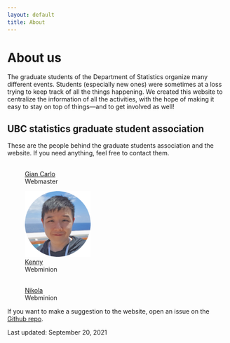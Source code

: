 ```yaml
---
layout: default
title: About
---
```


# About us

The graduate students of the Department of Statistics organize many different
events. Students (especially new ones) were sometimes at a loss trying to keep
track of all the things happening. We created this website to centralize
the information of all the activities, with the hope of making it easy
to stay on top of things&mdash;and to get involved as well!



## UBC statistics graduate student association

These are the people behind the graduate students association and the website.
If you need anything, feel free to contact them.

<div id="images">
    <figure>
        <a href="https://www.stat.ubc.ca/users/gian-carlo-di-luvi"><img src="img/giancarlo.png" width="150" alt=""></a>
        <figcaption><a href="https://www.stat.ubc.ca/users/gian-carlo-di-luvi">Gian Carlo</a></figcaption>
        <figcaption>Webmaster</figcaption>
    </figure>
</div>

<div id="images">
    <figure>
        <a href="https://www.stat.ubc.ca/users/kenny-chiu"><img src="img/kenny.png" width="150" alt=""></a>
        <figcaption><a href="https://www.stat.ubc.ca/users/kenny-chiu">Kenny</a></figcaption>
        <figcaption>Webminion</figcaption>
    </figure>
    <figure>
        <a href="https://www.stat.ubc.ca/users/nikola-surjanovic"><img src="img/nikola.png" width="150" alt=""></a>
        <figcaption><a href="https://www.stat.ubc.ca/users/nikola-surjanovic">Nikola</a></figcaption>
        <figcaption>Webminion</figcaption>
    </figure>
</div>



<!--
| Position | People in charge |
| ----------------- | ---------------- |
| Graduate student representative | [Jonathan](https://www.stat.ubc.ca/users/jonathan-ok-agyeman) |
| Treasurer | [Qiong](https://www.stat.ubc.ca/users/qiong-zhang) |
| Website maintainers | [Gian Carlo](https://www.stat.ubc.ca/users/gian-carlo-di-luvi)<br/>[Kenny](https://www.stat.ubc.ca/users/kenny-chiu)<br/>[Nikola](https://www.stat.ubc.ca/users/nikola-surjanovic) |
-->

If you want to make a suggestion to the website, open an issue on the [Github repo](https://github.com/ubc-stat-grad/ubc-stat-grad.github.io).


Last updated: September 20, 2021
